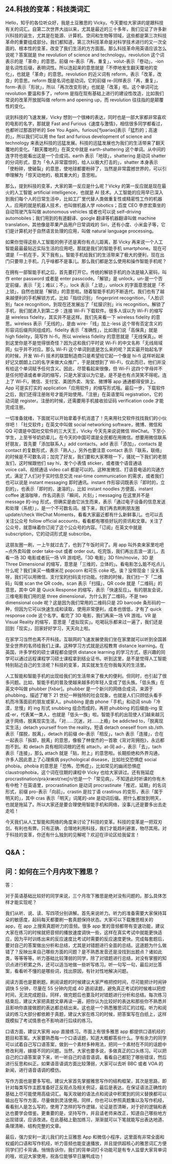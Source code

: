 ## 24.科技的变革：科技类词汇
Hello，知乎的各位听众好，我是土豆雅思的 Vicky。今天要给大家讲的是跟科技有关的词汇。自第二次世界大战以来，尤其是最近的三十多年，我们见证了许多新兴科技的诞生，尤其是在能源、计算机、空间和生物等领域，这些都是第三次科技革命的重要组成部分。我们都知道，第三次科技革命是对科学技术进行的又一次全面的、根本性的变革，改变了我们生活的方方面面。那么科技革命用英语应该怎么说呢？答案就是 the revolution of science and technology。revolution 这个词表示的是「革命」的意思。前缀 re-表示「再，重复」，volut-表示「卷动」，-ion 是名词性后缀，表明词性。所以连起来的意思就是「不停地发生翻天覆地的变化」，也就是「革命」的意思。revolution 的近义词有 reform，表示「改革，改良」的意思。reform 既是名词也是动词，它的前缀 re-同样表示「再，重复」，form-表示「形状」，所以「再次改变形状」也就是「改革」啦。这个单词可比 revolution 要温和多了，reform 是指在现有基础上进行的建设性改造，比如我们常说的改革开放就叫做 reform and opening up，而 revolution 往往指的是颠覆性的变化。


说到科技的飞速发展，Vicky 想到一个很棒的表达，同时也是一部大家都非常喜欢的电影的名字，那就是 Fast and Furious《速度与激情》，相信很多同学都看过，也都听过那首好听的 See You Again。furious[ˈfjʊəriəs]表示「猛烈的；高速的」，所以我们可以用 the fast and furious development of science and technology 来表达科技的迅猛发展。科技的迅猛发展也为我们的生活带来了翻天覆地的变化。「翻天覆地的」在英文中就是 earth-shattering 这个单词。从中间的连字符也能看出这是一个合成词。earth 表示「地球」，shattering 是动词 shatter 的分词形式，意为「令人非常震惊的，给人以极大打击的」，shatter 本身表示「使粉碎，使破裂」的意思，使地球都要粉碎了，当然是非常震撼世界的，可以引申理解为「惊天动地的，极其重大的」意思啦。


那么，提到科技的变革，大家的第一反应是什么呢？Vicky 的第一反应就是现在最火的人工智能 artificial intelligence，也就是 AI 技术。人工智能的应用早已深入到我们每个人的日常生活中，比如工厂里代替人类做重复性或精密性工作的机器人，应用的就是机器人技术，也叫做机器人学 robotics；百度 CEO 李彦宏乘坐的自动驾驶汽车叫做 autonomous vehicles 或者也可以说 self-driving automobiles；我们用到的有道翻译、google 翻译等机器翻译叫做 machine translation，其他像是苹果产品用户日常调戏的 Siri，还有小度、小米盒子等，它们是计算机对于自然语言处理的应用，叫做 natural language processing。


如果你觉得这些人工智能的例子还是离你有点儿距离，那 Vicky 再来说一个人工智能最最最贴近实际生活的应用吧，那就是我们的智能手机 smartphone。现在可谓是「一机在手，天下我有」。智能手机给我们的生活带来了极大的便利，现在出门只要带上手机，几乎啥都不是事儿。那么我们都是怎么使用和操作智能手机呢？


在拥有一部智能手机之后，首先要打开它。传统的解锁手机的办法是输入密码，叫作 enter password 或者是 enter passcode。「解锁」是 unlock，un-是一个否定前缀，表示「无；难以；不」，lock 表示「上锁」，unlock 的字面意思就是「不上锁」，自然也就是「解锁」的意思啦。随着智能手机的不断迭代，我们也有了越来越便利的手机解锁方式，比如「指纹识别」 fingerprint recognition，「人脸识别」face recognition，到现在还发展出了「虹膜识别」iris recognition。解锁了手机，我们就进入到第二步：连接 Wi-Fi 下载软件。很多人误以为 Wi-Fi 的缩写是 wireless fidelity，其实并不是这样。我们先来看一下 wireless fidelity 的意思。wireless 表示「无线的」，是由 wire-「线」加上-less 这个带有否定含义的形容词后缀共同组成的。fidelity 表示「准确性」，比如我们说「高保真」就是 high fidelity，简写作 hi-fi，所以 wireless fidelity 的意思就是「无线保真」。听到这里你是不是觉得很奇怪？因为这和我们平时说 Wi-Fi 的中文名称「无线局域网」似乎并不对应。那么 Wi-Fi 这个单词到底是怎么来的呢？其实最开始起名字的时候，开发 Wi-Fi 技术的联盟制造商只是希望给它起一个像是 hi-fi 这样听起来好记又朗朗上口的名字来做大众推广，于是就想到了 Wi-Fi，仅此而已，他们并没有给这个单词赋予任何含义。因此，尽管看起来很像，但 Wi-Fi 这四个字母并不是任何短语或者单词的缩写，只是大家误以为它是。是不是也有点哭笑不得呢。连上了 Wi-Fi，微信、支付宝、美团外卖、淘宝、微博等 app 通通都得安排上。App 可是实打实的 application「应用软件」的缩写形式哦。最后一步，下载软件之后，我们还得注册账号才能开始使用。「注册」在英语里叫 registration，它的动词是 register。注册的时候，还需要用手机接收验证码 verification code 才能完成注册。


一切准备就绪，下面就可以开始拿着手机消遣了！先来用社交软件找找我们的小伙伴吧！「社交软件」在英文中叫做 social networking software，微博、微信和 QQ 可谓是中国社交软件的三大天王，Vicky 今天先来说说微信 WeChat。下至小学生，上至爷爷奶奶辈儿，在今天的中国可谓是全民都在用微信。想要用微信联系好朋友，首先要「添加联系人」add contacts。add 表示「添加」，contacts 是 contact 的复数形式，表示「熟人」，另外也要注意 contact 表示「联系，联络」的时候是不可数名词；加完了好友，我们要和大家寒暄一下，骚扰一下我们的老朋友们，这时候跟他们 say hi，发个小表情 sticker，或者拨个语音通话 voice call、视频通话 video call 都是可以的。这种发微信、打语音电话的沟通方式，满足了人们对于实时信息交流 real-time communication 的需求，或者我们也可以说是 instant messaging 即时通讯。instant 作形容词既表示「即时的，立刻的」，也表示「即时的，速溶的」，比如 instant noodles 方便面，instant coffee 速溶咖啡，作名词表示「瞬间，片刻」；messaging 在这里并不是 message 的-ing 形式，但确实是由它派生而来，表示「通过电子设备的信息发送和处理（系统）」，是一个不可数名词。接下来，我们再去刷刷朋友圈 update/check WeChat Moments，看看大家最近都有什么新鲜事儿。也可以去关注公众号 follow official accounts，看看都有哪些好玩的资讯和文章。关注了公众号，就意味着你订阅了这个公众号的内容。「订阅」在英文中就是 subscription，它的动词形式是 subscribe。


这朋友圈一刷，一上午就过去了，也到了午饭时间了。用 app 叫外卖来家里吃吧~点外卖叫做 order take-out 或者 order out。吃完饭，我们再出去浪一波儿，去看一场 3D 电影或者玩一场 VR 游戏吧。「3D 电影」3D film/movie，3D 是 Three Dimensional 的缩写，意思是「三维的，立体的」。看电影怎么能不吃点儿什么呢？我们来买一桶爆米花 popcorn 和可乐 coke 吧。诶？没带现金！没关系呀，我们可以用微信、支付宝的扫码支付功能。付款的时候，我们扫一下「二维码」叫做 scan the QR code。scan 表示「扫描」，QR code 就是「二维码」的意思，其中 QR 是 Quick Response 的缩写，表示「快速反应」。有的朋友会说，三维电影我们用的是 three dimensional，为什么到了二维码，不是 two dimensional code 呢？这是因为我们常用的二维码只是 2D barcode 条形码的一种，但因为它可以快速生成和读取，使用非常便利，成本也很低，才有了 quick response code 这个名字。看完了 3D 电影，我们再来一场 VR 游戏。VR 是 Visual Reality 的缩写，意思是「虚拟现实」。吃喝玩乐都来过一遍了，我们还是回到「现实」，回家好好学习，天天向上啦。


在家学习当然也离不开科技。互联网的飞速发展使我们坐在家里就可以听到全国甚至全世界的名师给我们上课。这种学习方式就是远程教育 distance learning。在英国，许多学校的硕士课程都会提供 distance learning 的学习方式，感兴趣的同学可以通过远程课程学习硕士课程拿到结业证书。听到这里，是不是觉得人工智能特别贴近自己的生活呢？科技的变革，其实就发生在你我每天的生活里。


人工智能和智能手机的出现给我们的生活带来了极大的便利。但同时，也引起了很多问题。比如，智能手机的普及使越来越多的年轻人变成了低头族。「低头族」在英文中叫做 phubber [fʌbər]。phubber 是一个新兴的网络合成词，来源于 phubbing，描述了眼下 21 世纪一种独特的社会现象，也就是人们只顾低头看手机而冷落面前的朋友或家人。phubbing 是由 phone「手机」和动词 snub「冷漠，怠慢」的 ing 形式 snubbing 组合而成的，再把 phubbing 的后缀由-ing 变成-er，代表某一类人，也就是「低头一族」啦。智能手机的出现使人们越来越沉迷于网络，脱离现实生活。「对……沉迷，对……上瘾」be addicted to，「脱离现实生活」detach yourself from the reality。短语 detach oneself from sb./sth.表示「摆脱，脱离」，detach 的前缀 de-表示「相反」，tach 表示「连接」，合在一起表示「拆卸，脱离」的意思，像极了林俊杰的一首歌《背对背拥抱》，永远都抱不到。和 detach 具有相同词根的还有 attach，at-同 ad-，表示「去」，tach 表示「连接」，那么 attach 就是「贴，附上」的意思啦。长期拒绝和外界沟通，许多人因此患上了心理疾病 psychological disease，比如社交恐惧症 social phobia。phobia 的意思是「恐怖，恐怖症」，比如常见的幽闭恐惧症 claustrophobia，这个词在往期的课程中 Vicky 也给大家讲过。还有拖延症 procrastination/prəˌkræstɪˈneɪʃn/也是一个「常见病」，不知道此时听课的你有木有中枪？在英语里，procrastination 是动词 procrastinate「推迟，延期」的名词形式，前缀 pro-表示「向前」，crastin 是拉丁语 crastinus 的变形，表示「属于明天的」，其中 cras 表示「明天」词尾的-ate 是动词后缀。把什么都放到明天，也就是拖延了。所以大家还是要合理使用智能手机和网络，没事儿还是要多出去走走哈！


今天我们从人工智能和网络的角度来讨论了科技的变革。科技的变革是一把双刃剑，有利也有弊。只有正确、合理地利用科技，我们才能趋利避害，物尽其用。对于科技的变革，你还有什么独到的见解呢？欢迎在评论区给我留言！  




Q&A：
----


问：如何在三个月内攻下雅思？
--------------


答：


对于英语基础比较好的同学来说，三个月攻下雅思是绝对没有问题的。那么具体怎样才能实现呢？


我们从听、说、读、写四项分别讲解。首先来说听力。听力的准备需要大家保持耳朵的敏感度，起码每天都要刷一套真题保持状态。大家可以下载雅思相关的 app，在 app 上搜索真题听力的音频。很多 app 里的音频都带有变速功能，建议大家在练习的时候就把音频的播放速度调快一些，这样在真实考试中就能更快适应，因为平时训练出来的反应速度比考试时需要的反应速度更快。完成每套题后，要对自己的答案做出分析和总结，尤其是对错题进行全面的总结。这道题为什么做错了？反映出来自己哪些方面的问题？是不熟悉发音还是没找到出题点？诸如此类，等等等等。听力基础比较薄弱的同学，除了对错题进行总结，对没有掌握的知识点进行积累之外，还可以适当地做一些听写练习。听一句写一句，最后对比答案，看看听不懂的是哪些词，找出原因，有针对性地解决问题。


阅读方面也是要刷题。刷阅读题的时候建议大家严格把控时间，尽可能把计时闹钟调快 5 分钟，尽量在 55 分钟内完成 40 道阅读题，避免真正考试的时候难以把控时间，无法完成题目。同样，做完题后也要及时对错题进行分析和总结。每次练习结束后，建议大家把真题文章再读一遍，把你认为比较好的表达和那些你不熟悉并且影响你直接做题的表达都总结出来。这也是一个熟悉雅思词汇的过程。听力和阅读的练习大部分都依赖于真题，建议大家在练习的时候，把答案写在白纸上，这样既模拟了考试情景也不影响进行后续的练习。


口语方面，建议大家用 app 直接练习。市面上有很多雅思 app 都提供口语机经的题目和答案。大家要熟悉每一个口语话题，知道大概都答些什么。学有余力的同学可以试着自己写口语答案，做到一个素材多种用法，把同一个素材在不同的话题中修改利用，嫁接不同的问题。当然，大家也要多说，多做真正的口头练习。可以把自己的口语答案录下来，听一听自己的语音语调，看看自己都犯了哪些错误，然后进行反思和纠正。如果语音语调方面比较薄弱，大家可以去听 BBC 或者 VOA 的新闻，进行语音语调的模仿。


写作方面也是要多写啦。建议大家首先掌握雅思写作的结构框架，其次是思路，即针对每类写作主题准备好正反观点及相关例证，最后是表达，在保证语法正确性的基础上尽可能使用高级词汇。每天攻破的语法点和阅读中积累到的同义替换都可以输出在写作方面，尽量做到灵活使用。同样，你也可以参照真题集以及写作机经，看看别人是怎么写的，使用了怎样的写作逻辑，论证是否清晰，对于好的逻辑和表达也要学会借鉴。更重要的是，坚持写作，并且请老师来改正，知道自己哪些地方出现错误，应该改进。在此基础上勤加练习，渐渐就可以下笔就能写出表达地道、条理清晰、结构完整的文章。


最后，强力安利一波儿我们的土豆雅思 App 和微信小程序，这里面有非常全面和权威的口语和写作机经，听力音频也能变速播放，并且提供超核心的雅思词汇方便同学们打卡背诵。悄悄告诉你，我们的背单词打卡功能可是有专人监督大家背单词的哦，欢迎大家使用，祝各位能够早日屠鸭成功！

